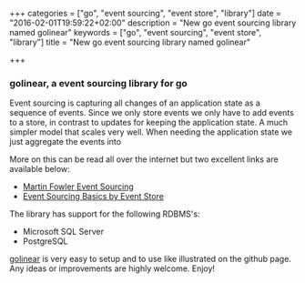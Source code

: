 +++
categories = ["go", "event sourcing", "event store", "library"]
date = "2016-02-01T19:59:22+02:00"
description = "New go event sourcing library named golinear"
keywords = ["go", "event sourcing", "event store", "library"]
title = "New go event sourcing library named golinear"

+++

### golinear, a event sourcing library for go

Event sourcing is capturing all changes of an application state as a sequence of events.
Since we only store events we only have to add events to a store, in contrast to updates for keeping the application state.
A much simpler model that scales very well. When needing the application state we just aggregate the events into

More on this can be read all over the internet but two excellent links are available below:

* [Martin Fowler Event Sourcing](http://martinfowler.com/eaaDev/EventSourcing.html)
* [Event Sourcing Basics by Event Store](http://docs.geteventstore.com/introduction/event-sourcing-basics/)

The library has support for the following RDBMS's:

* Microsoft SQL Server
* PostgreSQL

[golinear](https://github.com/mantzas/golinear) is very easy to setup and to use like illustrated on the github page.
Any ideas or improvements are highly welcome. Enjoy!
